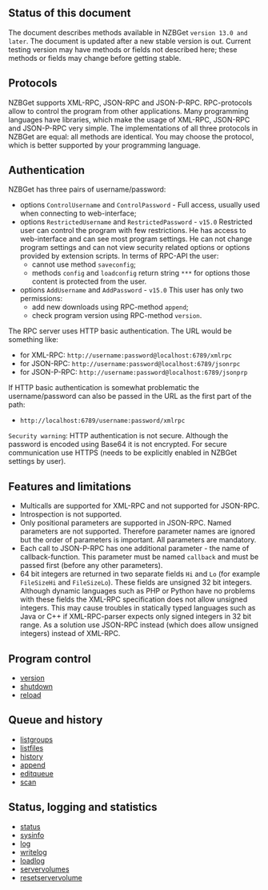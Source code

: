 ## Status of this document


The document describes methods available in NZBGet `version 13.0 and later`. The document is updated after a new stable version is out. Current testing version may have methods or fields not described here; these methods or fields may change before getting stable.

## Protocols

NZBGet supports XML-RPC, JSON-RPC and JSON-P-RPC. RPC-protocols allow to control the program from other applications. Many programming languages have libraries, which make the usage of XML-RPC, JSON-RPC and JSON-P-RPC very simple. The implementations of all three protocols in NZBGet are equal: all methods are identical. You may choose the protocol, which is better supported by your programming language.

## Authentication

NZBGet has three pairs of username/password:

- options `ControlUsername` and `ControlPassword` - Full access, usually used when connecting to web-interface;
- options `RestrictedUsername` and `RestrictedPassword` - `v15.0` Restricted user can control the program with few restrictions. He has access to web-interface and can see most program settings. He can not change program settings and can not view security related options or options provided by extension scripts. In terms of RPC-API the user:
  - cannot use method `saveconfig`;
  - methods `config` and `loadconfig` return string `***` for options those content is protected from the user.
- options `AddUsername` and `AddPassword` - `v15.0` This user has only two permissions:
  - add new downloads using RPC-method `append`;
  - check program version using RPC-method `version`.


The RPC server uses HTTP basic authentication. The URL would be something like:

- for XML-RPC: `http://username:password@localhost:6789/xmlrpc`
- for JSON-RPC: `http://username:password@localhost:6789/jsonrpc`
- for JSON-P-RPC: `http://username:password@localhost:6789/jsonprp`
 
If HTTP basic authentication is somewhat problematic the username/password can also be passed in the URL as the first part of the path:

- `http://localhost:6789/username:password/xmlrpc`

`Security warning`: HTTP authentication is not secure. Although the password is encoded using Base64 it is not encrypted. For secure communication use HTTPS (needs to be explicitly enabled in NZBGet settings by user).

## Features and limitations

- Multicalls are supported for XML-RPC and not supported for JSON-RPC.
- Introspection is not supported.
- Only positional parameters are supported in JSON-RPC. Named parameters are not supported. Therefore parameter names are ignored but the order of parameters is important. All parameters are mandatory.
- Each call to JSON-P-RPC has one additional parameter - the name of callback-function. This parameter must be named `callback` and must be passed first (before any other parameters).
- 64 bit integers are returned in two separate fields `Hi` and `Lo` (for example `FileSizeHi` and `FileSizeLo`). These fields are unsigned 32 bit integers. Although dynamic languages such as PHP or Python have no problems with these fields the XML-RPC specification does not allow unsigned integers. This may cause troubles in statically typed languages such as Java or C++ if XML-RPC-parser expects only signed integers in 32 bit range. As a solution use JSON-RPC instead (which does allow unsigned integers) instead of XML-RPC.

## Program control

- [version](VERSION.md)
- [shutdown](SHUTDOWN.md)
- [reload](RELOAD.md)

## Queue and history

- [listgroups](LISTGROUPS.md)
- [listfiles](LISTFILES.md)
- [history](HISTORY.md)
- [append](APPEND.md)
- [editqueue](EDITQUEUE.md)
- [scan](SCAN.md)

## Status, logging and statistics

- [status](STATUS.md)
- [sysinfo](STATUS.md)
- [log](LOG.md)
- [writelog](WRITELOG.md)
- [loadlog](LOADLOG.md)
- [servervolumes](SERVERVOLUMES.md)
- [resetservervolume](RESETSERVERVOLUME.md)
